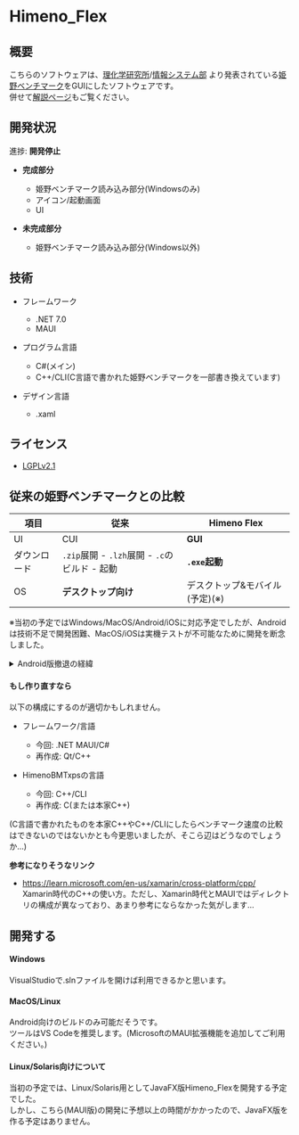 # Himeno_Flex

## 概要
こちらのソフトウェアは、[理化学研究所](https://www.riken.jp)/[情報システム部](https://i.riken.jp)
より発表されている[姫野ベンチマーク](https://i.riken.jp/supercom/documents/himenobmt/)をGUIにしたソフトウェアです。<br />
併せて[解説ページ](https://lemon73.gitlab.io/apps/himeno)もご覧ください。

## 開発状況
進捗: **開発停止**

- **完成部分**
  - 姫野ベンチマーク読み込み部分(Windowsのみ)
  - アイコン/起動画面
  - UI

- **未完成部分**
  - 姫野ベンチマーク読み込み部分(Windows以外)

## 技術
- フレームワーク
  - .NET 7.0
  - MAUI

- プログラム言語
  - C#(メイン)
  - C++/CLI(C言語で書かれた姫野ベンチマークを一部書き換えています)

- デザイン言語
  - .xaml

## ライセンス
- [LGPLv2.1](LICENSE.txt)

## 従来の姫野ベンチマークとの比較
| 項目 | 従来 | Himeno Flex |
| ---- | ---- | ----------- |
| UI | CUI | **GUI** |
| ダウンロード | `.zip`展開 - `.lzh`展開 - `.c`のビルド - 起動 | **`.exe`起動** |
| OS | **デスクトップ向け** | デスクトップ&モバイル(予定)(※) |

※当初の予定ではWindows/MacOS/Android/iOSに対応予定でしたが、Androidは技術不足で開発困難、MacOS/iOSは実機テストが不可能なために開発を断念しました。
<details>
  <summary>Android版撤退の経緯</summary>
  初めに、こちらのソフトウェアの仕組みですが、GUI部分(Himeno_Flex)から姫野ベンチマーク(HimenoBMTxps)を読み込んでいます。<br />
  読み込む方法として、Windows版では、.dllを利用しており、Android版でも同様に.dllでの読み込みを想定していましたが、<br />
  次のような問題が発生しました。<br />
  ・.dllはAndroidで読み込めない?<br />
  インターネットの情報では、読み込める説と読み込めない説が混在しており、真偽は不明です。<br />
  ・どのようにしてファイルに入れる?<br />
  .dllまたは、Android用の代替案の.soファイルをビルドした際にAndroidファイルの中に入れなければなりませんが、<br />
  どのファイルに入れればよいかの情報が全く見つかりませんでした。<br />
  Xamarin時代はAssetファイルに入れていたようですが、MAUIではそのようなファイルは存在しないので、どのファイルに入れればよいのかがわかりません。<br />
  Resoruce/Raw説がありますが…<br />
  .csprojでdll importするなども試していますが、それも特に意味はなさそうです。<br />
  <br />
  といったように、姫野ベンチマーク(HimenoBMTxps)部分の読み込みに苦労したうえ、進展がないと見込みましたので、開発停止とさせていただきます。<br />
  これについて詳しい方はぜひご意見いただけると幸いです。<br />
</details>

#### もし作り直すなら
以下の構成にするのが適切かもしれません。
- フレームワーク/言語<br />
  - 今回: .NET MAUI/C#
  - 再作成: Qt/C++

- HimenoBMTxpsの言語<br />
  - 今回: C++/CLI
  - 再作成: C(または本家C++)

(C言語で書かれたものを本家C++やC++/CLIにしたらベンチマーク速度の比較はできないのではないかとも今更思いましたが、そこら辺はどうなのでしょうか…)

**参考になりそうなリンク**<br />
- https://learn.microsoft.com/en-us/xamarin/cross-platform/cpp/<br />
Xamarin時代のC++の使い方。ただし、Xamarin時代とMAUIではディレクトリの構成が異なっており、あまり参考にならなかった気がします…

## 開発する
#### Windows
VisualStudioで.slnファイルを開けば利用できるかと思います。<br />

#### MacOS/Linux
Android向けのビルドのみ可能だそうです。<br />
ツールはVS Codeを推奨します。(MicrosoftのMAUI拡張機能を追加してご利用ください。)

#### Linux/Solaris向けについて
当初の予定では、Linux/Solaris用としてJavaFX版Himeno_Flexを開発する予定でした。<br />
しかし、こちら(MAUI版)の開発に予想以上の時間がかかったので、JavaFX版を作る予定はありません。<br />
